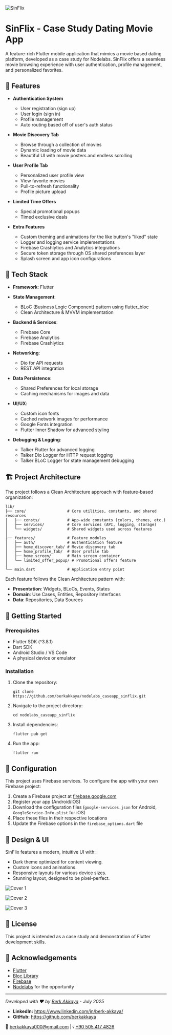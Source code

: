![SinFlix](assets/app_assets/logo.png)

# SinFlix - Case Study Dating Movie App

A feature-rich Flutter mobile application that mimics a movie based dating platform,
developed as a case study for Nodelabs. SinFlix offers a seamless movie browsing
experience with user authentication, profile management, and personalized favorites.



## 📱 Features

- **Authentication System**
  - User registration (sign up)
  - User login (sign in)
  - Profile management
  - Auto routing based off of user's auth status

- **Movie Discovery Tab**
  - Browse through a collection of movies
  - Dynamic loading of movie data
  - Beautiful UI with movie posters and endless scrolling

- **User Profile Tab**
  - Personalized user profile view
  - View favorite movies
  - Pull-to-refresh functionality
  - Profile picture upload

- **Limited Time Offers**
  - Special promotional popups
  - Timed exclusive deals

- **Extra Features**
  - Custom theming and animations for the like button's "liked" state
  - Logger and logging service implementations
  - Firebase Crashlytics and Analytics integrations
  - Secure token storage through OS shared preferences layer
  - Splash screen and app icon configurations

## 🧰 Tech Stack

- **Framework**: Flutter
- **State Management**: 
  - BLoC (Business Logic Component) pattern using flutter_bloc
  - Clean Architecture & MVVM implementation
  
- **Backend & Services**:
  - Firebase Core
  - Firebase Analytics
  - Firebase Crashlytics
  
- **Networking**:
  - Dio for API requests
  - REST API integration
  
- **Data Persistence**:
  - Shared Preferences for local storage
  - Caching mechanisms for images and data
  
- **UI/UX**:
  - Custom icon fonts
  - Cached network images for performance
  - Google Fonts integration
  - Flutter Inner Shadow for advanced styling
  
- **Debugging & Logging**:
  - Talker Flutter for advanced logging
  - Talker Dio Logger for HTTP request logging
  - Talker BLoC Logger for state management debugging

## 🏗️ Project Architecture

The project follows a Clean Architecture approach with feature-based organization:

```
lib/
├── core/                  # Core utilities, constants, and shared resources
│   ├── consts/            # App-wide constants (colors, themes, etc.)
│   ├── services/          # Core services (API, logging, storage)
│   └── widgets/           # Shared widgets used across features
│
├── features/              # Feature modules
│   ├── auth/              # Authentication feature
│   ├── home_discover_tab/ # Movie discovery tab
│   ├── home_profile_tab/  # User profile tab
│   ├── home_screen/       # Main screen container
│   └── limited_offer_popup/ # Promotional offers feature
│
└── main.dart              # Application entry point
```

Each feature follows the Clean Architecture pattern with:
- **Presentation**: Widgets, BLoCs, Events, States
- **Domain**: Use Cases, Entities, Repository Interfaces
- **Data**: Repositories, Data Sources

## 🚀 Getting Started

### Prerequisites
- Flutter SDK (^3.8.1)
- Dart SDK
- Android Studio / VS Code
- A physical device or emulator

### Installation

1. Clone the repository:
   ```
   git clone https://github.com/berkakkaya/nodelabs_caseapp_sinflix.git
   ```

2. Navigate to the project directory:
   ```
   cd nodelabs_caseapp_sinflix
   ```

3. Install dependencies:
   ```
   flutter pub get
   ```

4. Run the app:
   ```
   flutter run
   ```

## 🔧 Configuration

This project uses Firebase services. To configure the app with your own Firebase project:

1. Create a Firebase project at [firebase.google.com](https://firebase.google.com)
2. Register your app (Android/iOS)
3. Download the configuration files (`google-services.json` for Android, `GoogleService-Info.plist` for iOS)
4. Place these files in their respective locations
5. Update the Firebase options in the `firebase_options.dart` file

## 🎨 Design & UI

SinFlix features a modern, intuitive UI with:
- Dark theme optimized for content viewing.
- Custom icons and animations.
- Responsive layouts for various device sizes.
- Stunning layout, designed to be pixel-perfect.

![Cover 1](./gh/cover_1.png)

![Cover 2](./gh/cover_2.png)

![Cover 3](./gh/cover_3.png)

## 📝 License

This project is intended as a case study and demonstration of Flutter development skills.

## 🙏 Acknowledgements

- [Flutter](https://flutter.dev/)
- [Bloc Library](https://bloclibrary.dev/)
- [Firebase](https://firebase.google.com/)
- [Nodelabs](https://nodelabs.software/) for the opportunity

---

*Developed with ❤️ by [Berk Akkaya](https://github.com/berkakkaya) - July 2025*

- **LinkedIn:** https://www.linkedin.com/in/berk-akkaya/
- **GitHub:** https://github.com/berkakkaya

📧 [berkakkaya000@gmail.com](mailto:berkakkaya000@gmail.com) | 📞 [+90 505 417 4826](phone:+905054174826)
